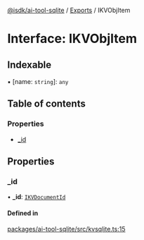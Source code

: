 [@isdk/ai-tool-sqlite](../README.md) / [Exports](../modules.md) / IKVObjItem

# Interface: IKVObjItem

## Indexable

▪ [name: `string`]: `any`

## Table of contents

### Properties

- [\_id](IKVObjItem.md#_id)

## Properties

### \_id

• **\_id**: [`IKVDocumentId`](../modules.md#ikvdocumentid)

#### Defined in

[packages/ai-tool-sqlite/src/kvsqlite.ts:15](https://github.com/isdk/ai-tool-sqlite.js/blob/0324ebadddad49b1d2b97d356e532dcec9b8a887/src/kvsqlite.ts#L15)
